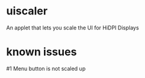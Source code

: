# uiscaler
An applet that lets you scale the UI for HiDPI Displays

# known issues

\#1 Menu button is not scaled up

